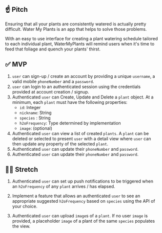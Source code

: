 ## ☝️ **Pitch**

Ensuring that all your plants are consistently watered is actually pretty difficult. Water My Plants is an app that helps to solve those problems. 

With an easy to use interface for creating a plant watering schedule tailored to each individual plant, WaterMyPlants will remind users when it's time to feed that foliage and quench your plants' thirst.

## ✅  **MVP**

1. `user` can sign-up / create an account by providing a unique `username`, a valid mobile `phoneNumber` and a `password`. 
2. `user` can login to an authenticated session using the credentials provided at account creation / signup.
3. Authenticated `user` can Create, Update and Delete a `plant` object. At a minimum, each `plant` must have the following properties: 
    - `id`: Integer
    - `nickname`: String
    - `species` : String
    - `h2oFrequency`: Type determined by implementation
    - `image`: (optional)
4. Authenticated `user` can view a list of created `plants`.  A `plant` can be deleted or selected to present `user` with a detail view where `user` can then update any property of the selected `plant`. 
5. Authenticated `user` can update their `phoneNumber` and `password`.
6. Authenticated `user` can update their `phoneNumber` and `password`.

## 🏃‍♀️ **Stretch**

1. Authenticated `user` can set up push notifications to be triggered when an `h2oFrequency` of any `plant` arrives / has elapsed. 

2. Implement a feature that allows an authenticated `user` to see an appropriate suggested `h2oFrequency` based on `species` using the API of your choice. 

3. Authenticated `user` can upload `image`s of a `plant`. If no user `image` is provided, a placeholder `image` of a plant of the same `species` populates the view.
